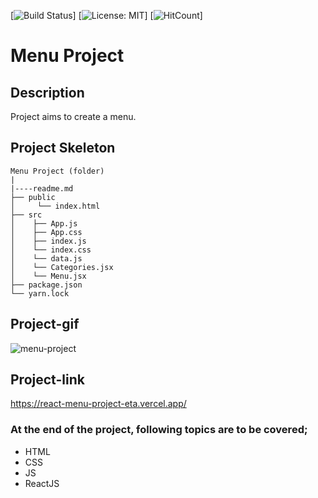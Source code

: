 [![Build Status](https://github.com/axel-ac)]
[![License: MIT](https://github.com/axel-ac)]
[![HitCount](https://github.com/axel-ac)]
# Menu Project
## Description
Project aims to create a menu.
## Project Skeleton
```
Menu Project (folder)
|
|----readme.md        
├── public
│     └── index.html
├── src
│    ├── App.js
│    ├── App.css
│    ├── index.js
│    └── index.css
│    └── data.js
│    └── Categories.jsx
│    └── Menu.jsx
├── package.json
└── yarn.lock
```
## Project-gif
![menu-project](https://user-images.githubusercontent.com/102467587/226139202-86b875b5-e610-4330-b97c-95e85ce913fd.gif)
## Project-link
https://react-menu-project-eta.vercel.app/
### At the end of the project, following topics are to be covered;
- HTML
- CSS
- JS
- ReactJS
